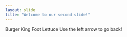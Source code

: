```yaml
---
layout: slide
title: "Welcome to our second slide!"
---
```

Burger King Foot Lettuce
Use the left arrow to go back!
